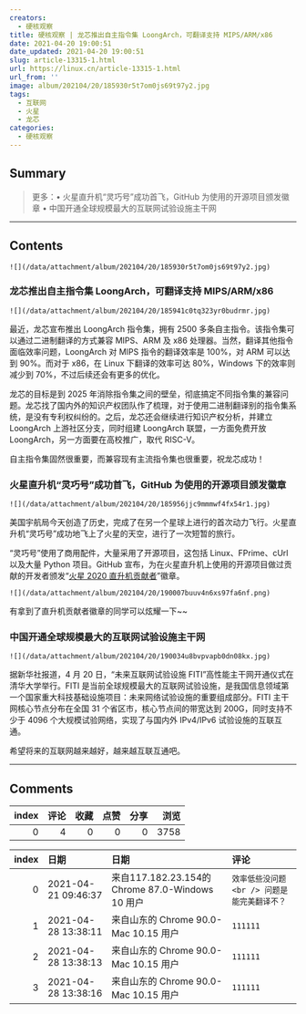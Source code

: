```yaml
---
creators:
  - 硬核观察
title: 硬核观察 | 龙芯推出自主指令集 LoongArch，可翻译支持 MIPS/ARM/x86
date: 2021-04-20 19:00:51
date_updated: 2021-04-20 19:00:51
slug: article-13315-1.html
url: https://linux.cn/article-13315-1.html
url_from: ''
image: album/202104/20/185930r5t7om0js69t97y2.jpg
tags:
  - 互联网
  - 火星
  - 龙芯
categories:
  - 硬核观察
---
```


## Summary

> 更多：• 火星直升机“灵巧号”成功首飞，GitHub 为使用的开源项目颁发徽章 • 中国开通全球规模最大的互联网试验设施主干网

***

<!-- more -->

## Contents

`![](/data/attachment/album/202104/20/185930r5t7om0js69t97y2.jpg)`

### 龙芯推出自主指令集 LoongArch，可翻译支持 MIPS/ARM/x86

`![](/data/attachment/album/202104/20/185941c0tq323yr0budrmr.jpg)`

最近，龙芯宣布推出 LoongArch 指令集，拥有 2500 多条自主指令。该指令集可以通过二进制翻译的方式兼容 MIPS、ARM 及 x86 处理器。当然，翻译其他指令面临效率问题，LoongArch 对 MIPS 指令的翻译效率是 100%，对 ARM 可以达到 90%。而对于 x86，在 Linux 下翻译的效率可达 80%，Windows 下的效率则减少到 70%，不过后续还会有更多的优化。

龙芯的目标是到 2025 年消除指令集之间的壁垒，彻底搞定不同指令集的兼容问题。龙芯找了国内外的知识产权团队作了梳理，对于使用二进制翻译别的指令集系统，是没有专利权纠纷的。之后，龙芯还会继续进行知识产权分析，并建立 LoongArch 上游社区分支，同时组建 LoongArch 联盟，一方面免费开放 LoongArch，另一方面要在高校推广，取代 RISC-V。

自主指令集固然很重要，而兼容现有主流指令集也很重要，祝龙芯成功！

### 火星直升机“灵巧号”成功首飞，GitHub 为使用的开源项目颁发徽章

`![](/data/attachment/album/202104/20/185956jjc9mmmwf4fx54r1.jpg)`

美国宇航局今天创造了历史，完成了在另一个星球上进行的首次动力飞行。火星直升机“灵巧号”成功地飞上了火星的天空，进行了一次短暂的旅行。

“灵巧号”使用了商用配件，大量采用了开源项目，这包括 Linux、FPrime、cUrl 以及大量 Python 项目。GitHub 宣布，为在火星直升机上使用的开源项目做过贡献的开发者颁发“[火星 2020 直升机贡献者](https://docs.github.com/en/github/setting-up-and-managing-your-github-profile/personalizing-your-profile#list-of-qualifying-repositories-for-mars-2020-helicopter-contributor-badge)”徽章。

`![](/data/attachment/album/202104/20/190007buuv4n6xs97fa6nf.png)`

有拿到了直升机贡献者徽章的同学可以炫耀一下~~ 

### 中国开通全球规模最大的互联网试验设施主干网

`![](/data/attachment/album/202104/20/190034u8bvpvapb0dn08kx.jpg)`

据新华社报道，4 月 20 日，“未来互联网试验设施 FITI”高性能主干网开通仪式在清华大学举行。FITI 是当前全球规模最大的互联网试验设施，是我国信息领域第一个国家重大科技基础设施项目：未来网络试验设施的重要组成部分。FITI 主干网核心节点分布在全国 31 个省区市，核心节点间的带宽达到 200G，同时支持不少于 4096 个大规模试验网络，实现了与国内外 IPv4/IPv6 试验设施的互联互通。

希望将来的互联网越来越好，越来越互联互通吧。

***

## Comments


|   index |   评论 |   收藏 |   点赞 |   分享 |   浏览 |
|--------:|-------:|-------:|-------:|-------:|-------:|
|       0 |      4 |      0 |      0 |      0 |   3758 |

|   index | 日期                | 日期                                             | 评论                                        |
|--------:|:--------------------|:-------------------------------------------------|:--------------------------------------------|
|       0 | 2021-04-21 09:46:37 | 来自117.182.23.154的 Chrome 87.0-Windows 10 用户 | `效率低些没问题<br /> 问题是能完美翻译不？` |
|       1 | 2021-04-28 13:38:11 | 来自山东的 Chrome 90.0-Mac 10.15 用户            | `111111`                                    |
|       2 | 2021-04-28 13:38:13 | 来自山东的 Chrome 90.0-Mac 10.15 用户            | `111111`                                    |
|       3 | 2021-04-28 13:38:16 | 来自山东的 Chrome 90.0-Mac 10.15 用户            | `111111`                                    |
